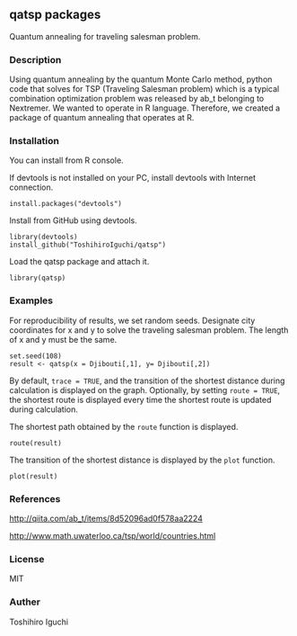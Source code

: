## qatsp packages
Quantum annealing for traveling salesman problem.

### Description
Using quantum annealing by the quantum Monte Carlo method, python code that solves for TSP (Traveling Salesman problem) which is a typical combination optimization problem was released by ab_t belonging to Nextremer.
We wanted to operate in R language.
Therefore, we created a package of quantum annealing that operates at R.

### Installation
You can install from R console.

If devtools is not installed on your PC, install devtools with Internet connection.

    install.packages("devtools")

Install from GitHub using devtools.
    
    library(devtools)
    install_github("ToshihiroIguchi/qatsp")

Load the qatsp package and attach it.

    library(qatsp)

### Examples
For reproducibility of results, we set random seeds.
Designate city coordinates for x and y to solve the traveling salesman problem.
The length of x and y must be the same.

    set.seed(108)
    result <- qatsp(x = Djibouti[,1], y= Djibouti[,2])

By default, `trace = TRUE`, and the transition of the shortest distance during calculation is displayed on the graph.
Optionally, by setting `route = TRUE`, the shortest route is displayed every time the shortest route is updated during calculation.

The shortest path obtained by the `route` function is displayed.

    route(result)

The transition of the shortest distance is displayed by the `plot` function.

    plot(result)


### References
http://qiita.com/ab_t/items/8d52096ad0f578aa2224

http://www.math.uwaterloo.ca/tsp/world/countries.html

### License 
MIT

### Auther
Toshihiro Iguchi

